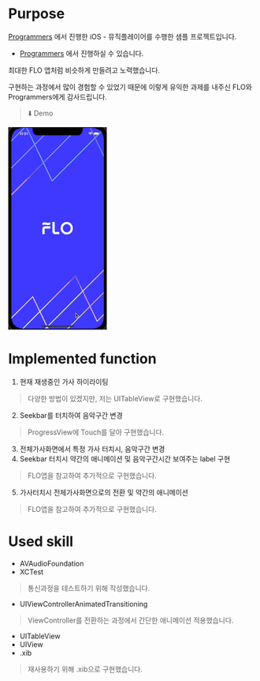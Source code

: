 # Purpose

[Programmers](https://programmers.co.kr/skill_check_assignments/2) 에서 진행한 iOS - 뮤직플레이어를 수행한 샘플 프로젝트입니다. 
- [Programmers](https://programmers.co.kr/skill_check_assignments/2) 에서 진행하실 수 있습니다. 

최대한 FLO 앱처럼 비슷하게 만들려고 노력했습니다. 

구현하는 과정에서 많이 경험할 수 있었기 때문에 이렇게 유익한 과제를 내주신 FLO와 Programmers에게 감사드립니다. 

> ⬇️ Demo 

![music](source/music.gif)


# Implemented function 
1. 현재 재생중인 가사 하이라이팅 
> 다양한 방법이 있겠지만, 저는 UITableView로 구현했습니다. 
2. Seekbar를 터치하여 음악구간 변경 
> ProgressView에 Touch를 달아 구현했습니다. 
3. 전체가사화면에서 특정 가사 터치시, 음악구간 변경
4. Seekbar 터치시 약간의 애니메이션 및 음악구간시간 보여주는 label 구현 
> FLO앱을 참고하여 추가적으로 구현했습니다.
5. 가사터치시 전체가사화면으로의 전환 및 약간의 애니메이션
> FLO앱을 참고하여 추가적으로 구현했습니다. 


# Used skill  
- AVAudioFoundation
- XCTest 
> 통신과정을 테스트하기 위해 작성했습니다. 
- UIViewControllerAnimatedTransitioning
> ViewController를 전환하는 과정에서 간단한 애니메이션 적용했습니다. 
- UITableView
- UIView 
- .xib 
> 재사용하기 위해 .xib으로 구현했습니다. 
